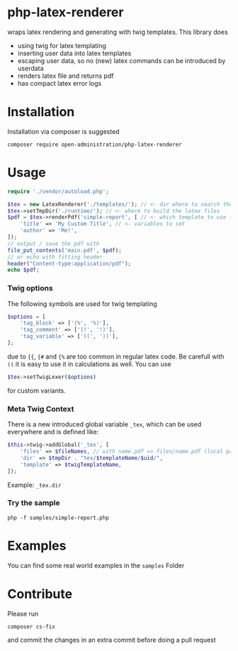 # php-latex-renderer
wraps latex rendering and generating with twig templates. This library does
  * using twig for latex templating
  * inserting user data into latex templates 
  * escaping user data, so no (new) latex commands can be introduced by userdata 
  * renders latex file and returns pdf 
  * has compact latex error logs 
# Installation
Installation via composer is suggested  
```
composer require open-administration/php-latex-renderer
```
# Usage

```php
require './vendor/autoload.php';

$tex = new LatexRenderer('./templates/'); // <- dir where to search the templates
$tex->setTmpDir('./runtime/'); // <- where to build the latex files
$pdf = $tex->renderPdf('simple-report', [ // <- which template to use (file ending .tex.twig)
    'title' => 'My Custom Title', // <- variables to set 
    'author' => 'Me!',
]);
// output / save the pdf with
file_put_contents('main.pdf', $pdf);
// or echo with fitting header 
header("Content-type:application/pdf");
echo $pdf;
```
### Twig options
The following symbols are used for twig templating 
```php
$options = [
    'tag_block' => ['(%', '%)'],
    'tag_comment' => ['(!', '!)'],
    'tag_variable' => ['((', '))'],
];
```
due to `{{`, `{#` and `{%` are too common in regular latex code. Be carefull with `((` it is easy to use it in calculations as well. You can use 
```php 
$tex->setTwigLexer($options)
```
for custom variants. 
### Meta Twig Context 
There is a new introduced global variable `_tex`, which can be used everywhere and is defined like: 
```php 
$this->twig->addGlobal('_tex', [
    'files' => $fileNames, // with name.pdf => files/name.pdf (local path in dir) 
    'dir' => $tmpDir . "tex/$templateName/$uid/",
    'template' => $twigTemplateName,
]);
```
Example: `_tex.dir` 
### Try the sample 
```
php -f samples/simple-report.php
```

# Examples 

You can find some real world examples in the `samples` Folder

# Contribute 
Please run 
```
composer cs-fix 
```
and commit the changes in an extra commit before doing a pull request
